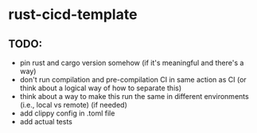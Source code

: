 # rust-cicd-template

## TODO:
- pin rust and cargo version somehow (if it's meaningful and there's a way)
- don't run compilation and pre-compilation CI in same action as CI (or think about a logical way of how to separate this)
- think about a way to make this run the same in different environments (i.e., local vs remote) (if needed)
- add clippy config in .toml file
- add actual tests